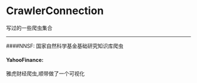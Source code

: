 # CrawlerConnection
写过的一些爬虫集合

---
####NNSF:
国家自然科学基金基础研究知识库爬虫

#### YahooFinance:
雅虎财经爬虫,顺带做了一个可视化

